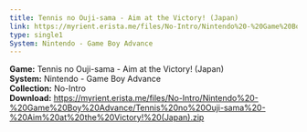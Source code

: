 ```yaml
---
title: Tennis no Ouji-sama - Aim at the Victory! (Japan)
link: https://myrient.erista.me/files/No-Intro/Nintendo%20-%20Game%20Boy%20Advance/Tennis%20no%20Ouji-sama%20-%20Aim%20at%20the%20Victory!%20(Japan).zip
type: single1
System: Nintendo - Game Boy Advance
---
```

<b>Game:</b> Tennis no Ouji-sama - Aim at the Victory! (Japan)<br>
<b>System:</b> Nintendo - Game Boy Advance<br>
<b>Collection:</b> No-Intro<br>
<b>Download:</b> https://myrient.erista.me/files/No-Intro/Nintendo%20-%20Game%20Boy%20Advance/Tennis%20no%20Ouji-sama%20-%20Aim%20at%20the%20Victory!%20(Japan).zip